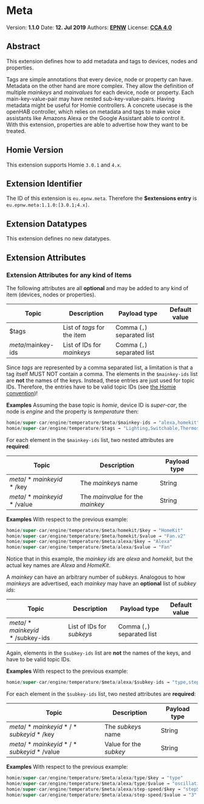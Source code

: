 # Meta

Version: **<!--VERSION-->1.1.0<!--VERSION-->**
Date: **<!--DATE-->12. Jul 2019<!--DATE-->**
Authors: **<!--AUTHORS-->[EPNW](https://epnw.eu)<!--AUTHORS-->**
License: **<!--LICENSE-->[CCA 4.0](https://homieiot.github.io/license)<!--LICENSE-->**

## Abstract
This extension defines how to add metadata and tags to devices, nodes and properties.

Tags are simple annotations that every device, node or property can have.
Metadata on the other hand are more complex. They allow the definition of multiple *mainkeys* and *mainvalues* for each device, node or property.
Each main-key-value-pair may have nested sub-key-value-pairs.
Having metadata might be useful for Homie controllers.
A concrete usecase is the openHAB controller, which relies on metadata and tags to make voice assistants like Amazons Alexa or the Google Assistant able to control it.
With this extension, properties are able to advertise how they want to be treated.

## Homie Version
This extension supports Homie `3.0.1` and `4.x`.

## Extension Identifier
The ID of this extension is `eu.epnw.meta`.
Therefore the **$extensions entry** is `eu.epnw.meta:1.1.0:[3.0.1;4.x]`.

## Extension Datatypes
This extension defines no new datatypes.

## Extension Attributes

### Extension Attributes for any kind of Items

The following attributes are all **optional** and may be added to any kind of item (devices, nodes or properties).

| Topic                | Description                 | Payload type               | Default value|
|----------------------|-----------------------------|----------------------------|--------------|
| $tags                | List of *tags* for the item | Comma (`,`) separated list |              |
| $meta/$mainkey-ids   | List of IDs for *mainkeys*  | Comma (`,`) separated list |              |

Since *tags* are represented by a comma separated list, a limitation is that a tag itself MUST NOT contain a comma.
The elements in the `$mainkey-ids` list are **not** the names of the keys.
Instead, these entries are just used for topic IDs.
Therefore, the entries have to be valid topic IDs (see [the Homie convention](https://homieiot.github.io/specification/#topic-ids))!

**Examples**
Assuming the base topic is *homie*, device ID is *super-car*, the node is *engine* and the property is *temperature* then:
```java
homie/super-car/engine/temperature/$meta/$mainkey-ids → "alexa,homekit"  
homie/super-car/engine/temperature/$tags → "Lighting,Switchable,Thermostat"
```

For each element in the `$mainkey-ids` list, two nested attributes are **required**:

| Topic                     | Description                       | Payload type |
|---------------------------|-----------------------------------|--------------|
| $meta/*mainkey id*/$key   | The *mainkey*s name               | String       |
| $meta/*mainkey id*/$value | The *mainvalue* for the *mainkey* | String       |

**Examples**
With respect to the previous example:
```java
homie/super-car/engine/temperature/$meta/homekit/$key → "HomeKit"
homie/super-car/engine/temperature/$meta/homekit/$value → "Fan.v2"
homie/super-car/engine/temperature/$meta/alexa/$key → "Alexa"
homie/super-car/engine/temperature/$meta/alexa/$value → "Fan"
```

Notice that in this example, the *mainkey ids* are *alexa* and *homekit*, but the actual key names are *Alexa* and *HomeKit*.

A *mainkey* can have an arbitrary number of *subkeys*.
Analogous to how *mainkeys* are advertised, each *mainkey* may have an **optional** list of *subkey ids*:

| Topic                         | Description                                | Payload type | Default value |
|-------------------------------|--------------------------------------------|--------------|---------------|
| $meta/*mainkey id*/$subkey-ids | List of IDs for *subkeys*  | Comma (`,`) separated list |              |

Again, elements in the `$subkey-ids` list are **not** the names of the keys, and have to be valid topic IDs.

**Examples**
With respect to the previous example:
```java
homie/super-car/engine/temperature/$meta/alexa/$subkey-ids → "type,step-speed"
```

For each element in the `$subkey-ids` list, two nested attributes are **required**:

| Topic                                 | Description                          | Payload type |
|---------------------------------------|--------------------------------------|--------------|
| $meta/*mainkey id*/*subkey id*/$key   | The *subkey*s name                   | String       |
| $meta/*mainkey id*/*subkey id*/$value | Value for the *subkey*               | String       |


**Examples**
With respect to the previous example:
```java
homie/super-car/engine/temperature/$meta/alexa/type/$key → "type"
homie/super-car/engine/temperature/$meta/alexa/type/$value → "oscillating"
homie/super-car/engine/temperature/$meta/alexa/step-speed/$key → "stepSpeed"
homie/super-car/engine/temperature/$meta/alexa/step-speed/$value → "3"
```
